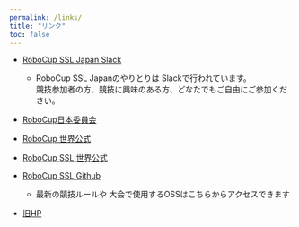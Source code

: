 ```yaml
---
permalink: /links/
title: "リンク"
toc: false
---
```


- [RoboCup SSL Japan Slack](https://join.slack.com/t/robocup-ssl-japan/shared_invite/zt-1vlx1enoi-yrRg3b4TESQn2d16xfBLeg)  
  - RoboCup SSL Japanのやりとりは Slackで行われています。  
    競技参加者の方、競技に興味のある方、どなたでもご自由にご参加ください。

- [RoboCup日本委員会](http://www.robocup.or.jp/)
- [RoboCup 世界公式](https://www.robocup.org/)
- [RoboCup SSL 世界公式](https://ssl.robocup.org/)
- [RoboCup SSL Github](https://github.com/RoboCup-SSL)  
  - 最新の競技ルールや 大会で使用するOSSはこちらからアクセスできます

- [旧HP](http://kiyosu.cs.chubu.ac.jp/SSLJapan/index.html)
